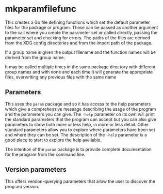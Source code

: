<!-- Created by mkdoc DO NOT EDIT. -->

# mkparamfilefunc

This creates a Go file defining functions which set the default parameter files
for the package or program\. These can be passed as another argument to the call
where you create the parameter set or called directly, passing the parameter set
and checking for errors\. The paths of the files are derived from the XDG config
directories and from the import path of the package\.

If a group name is given the output filename and the function names will be
derived from the group name\.

It may be called multiple times in the same package directory with different
group names and with none and each time it will generate the appropriate files,
overwriting any previous files with the same name



<!-- This file is inserted into markdown files generated by mkdoc -->
<!-- if the program being documented depends on this module       -->
<!-- ============================================================ -->
<!-- See github.com/snivelingsa/utilities/mkdoc                     -->
## Parameters

This uses the `param` package and so it has access to the help parameters
which give a comprehensive message describing the usage of the program and
the parameters you can give. The `-help` parameter on its own will print the
standard parameters that the program can accept but you can also give
parameters to show both more or less help, in more or less detail. Other
standard parameters allow you to explore where parameters have been set and
where they can be set. The description of the `-help` parameter is a good
place to start to explore the help available.

The intention of the `param` package is to provide complete documentation
for the program from the command line.


<!-- This file is inserted into markdown files generated by mkdoc -->
<!-- if the program being documented depends on this module       -->
<!-- ============================================================ -->
<!-- See github.com/snivelingsa/utilities/mkdoc                     -->
## Version parameters

This offers version-querying parameters that allow the user to discover the
program version.

